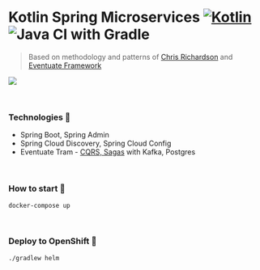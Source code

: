 # Kotlin Spring Microservices [![Kotlin](https://img.shields.io/badge/Kotlin-1.3.72-orange.svg) ](https://kotlinlang.org/) ![Java CI with Gradle](https://github.com/ElinaValieva/spring-microservices/workflows/Java%20CI%20with%20Gradle/badge.svg)
> Based on methodology and patterns of [Chris Richardson](https://github.com/cer) and [Eventuate Framework](https://github.com/eventuate-tram/eventuate-tram-core)

![](https://github.com/ElinaValieva/spring-microservices/blob/master/schema.png)

&nbsp;

### Technologies 🚩
- Spring Boot, Spring Admin
- Spring Cloud Discovery, Spring Cloud Config
- Eventuate Tram - [CQRS, Sagas](https://eventuate.io/abouteventuatetram.html) with Kafka, Postgres

&nbsp;

### How to start 🐳
```shell script
docker-compose up
```
&nbsp;

### Deploy to OpenShift 🚩
```shell script
./gradlew helm
```
